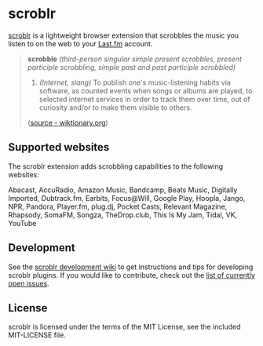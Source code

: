 # scroblr

[scroblr](http://scroblr.fm "scroblr homepage") is a lightweight browser extension that scrobbles the music you listen to on the web to your [Last.fm](http://last.fm "Last.fm") account.

> __scrobble__ *(third-person singular simple present scrobbles, present participle scrobbling, simple past and past participle scrobbled)*
>
> 1. *(Internet, slang)* To publish one's music-listening habits via software, as counted events when songs or albums are played, to selected internet services in order to track them over time, out of curiosity and/or to make them visible to others.
>
> ([source - wiktionary.org](http://en.wiktionary.org/wiki/scrobble "scrobble definition"))

## Supported websites

The scroblr extension adds scrobbling capabilities to the following websites:

Abacast, AccuRadio, Amazon Music, Bandcamp, Beats Music, Digitally Imported, Dubtrack.fm, Earbits, Focus@Will, Google Play, Hoopla, Jango, NPR, Pandora, Player.fm, plug.dj, Pocket Casts, Relevant Magazine, Rhapsody, SomaFM, Songza, TheDrop.club, This Is My Jam, Tidal, VK, YouTube

## Development

See the [scroblr development wiki](https://github.com/cgravolet/scroblr/wiki/_pages "Wiki - scroblr") to get instructions and tips for developing scroblr plugins. If you would like to contribute, check out the [list of currently open issues](https://github.com/cgravolet/scroblr/issues?state=open "Issues - scroblr").

## License

scroblr is licensed under the terms of the MIT License, see the included MIT-LICENSE file.
